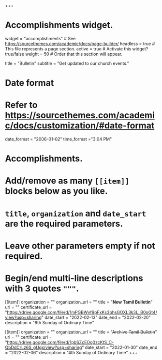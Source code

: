 +++
# Accomplishments widget.
widget = "accomplishments"  # See https://sourcethemes.com/academic/docs/page-builder/
headless = true  # This file represents a page section.
active = true  # Activate this widget? true/false
weight = 50  # Order that this section will appear.

title = "Bulletin"
subtitle = "Get updated to our church events."

# Date format
#   Refer to https://sourcethemes.com/academic/docs/customization/#date-format
date_format = "2006-01-02"
time_format ="3:04 PM"

# Accomplishments.
#   Add/remove as many `[[item]]` blocks below as you like.
#   `title`, `organization` and `date_start` are the required parameters.
#   Leave other parameters empty if not required.
#   Begin/end multi-line descriptions with 3 quotes `"""`.

[[item]]
  organization = ""
  organization_url = ""
  title = "**New Tamil Bulletin**"
  url = ""
  certificate_url = "https://drive.google.com/file/d/1mPGBWvf9pFxKs3bhsGOXL3k3L_B0oGt4/view?usp=sharing"
  date_start = "2022-02-13"
  date_end = "2022-02-20"
  description = "6th Sunday of Ordinary Time"

[[item]]
  organization = ""
  organization_url = ""
  title = "~~Archive Tamil Bulletin~~"
  url = ""
  certificate_url = "https://drive.google.com/file/d/1pbSZcEOg0zcKtS_C-QbDdCrLz6S_gUgx/view?usp=sharing"
  date_start = "2022-01-30"
  date_end = "2022-02-06"
  description = "4th Sunday of Ordinary Time"
+++
